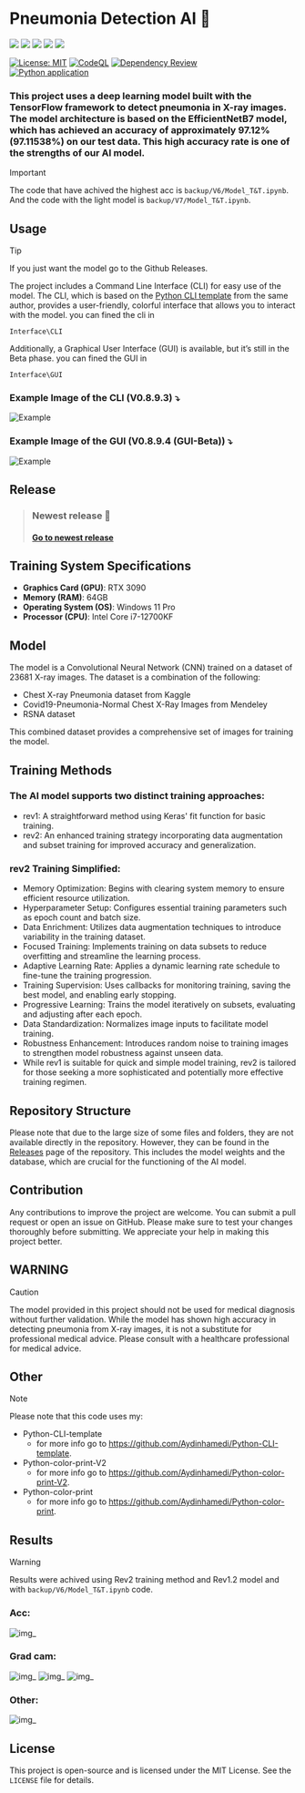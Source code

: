 # Pneumonia Detection AI 🤖

<img src="https://img.shields.io/badge/Python-FFD43B?style=for-the-badge&logo=python&logoColor=blue"/> <img src="https://img.shields.io/badge/Jupyter-F37626.svg?&style=for-the-badge&logo=Jupyter&logoColor=white"/> <img src="https://img.shields.io/badge/TensorFlow-FF6F00?style=for-the-badge&logo=tensorflow&logoColor=white"/> <img src="https://img.shields.io/badge/Keras-FF0000?style=for-the-badge&logo=keras&logoColor=white"/> <img src="https://img.shields.io/badge/OpenCV-27338e?style=for-the-badge&logo=OpenCV&logoColor=white"/>


[![License: MIT](https://img.shields.io/badge/License-MIT-yellow.svg)](https://opensource.org/licenses/MIT)
[![CodeQL](https://github.com/Aydinhamedi/Pneumonia-Detection-Ai/actions/workflows/codeql.yml/badge.svg?branch=main)](https://github.com/Aydinhamedi/Pneumonia-Detection-Ai/actions/workflows/codeql.yml)
[![Dependency Review](https://github.com/Aydinhamedi/Pneumonia-Detection-Ai/actions/workflows/dependency-review.yml/badge.svg)](https://github.com/Aydinhamedi/Pneumonia-Detection-Ai/actions/workflows/dependency-review.yml)\
[![Python application](https://github.com/Aydinhamedi/Pneumonia-Detection-Ai/actions/workflows/python-app.yml/badge.svg)](https://github.com/Aydinhamedi/Pneumonia-Detection-Ai/actions/workflows/python-app.yml)
### This project uses a deep learning model built with the TensorFlow framework to detect pneumonia in X-ray images. The model architecture is based on the EfficientNetB7 model, which has achieved an accuracy of approximately 97.12% (97.11538%) on our test data. This high accuracy rate is one of the strengths of our AI model.
> [!IMPORTANT]
> The code that have achived the highest acc is `backup/V6/Model_T&T.ipynb`.\
> And the code with the light model is `backup/V7/Model_T&T.ipynb`.

## Usage
> [!TIP]
> If you just want the model go to the Github Releases.

The project includes a Command Line Interface (CLI) for easy use of the model. The CLI, which is based on the [Python CLI template](https://github.com/Aydinhamedi/Python-CLI-template) from the same author, provides a user-friendly, colorful interface that allows you to interact with the model. you can fined the cli in 

```
Interface\CLI
```
Additionally, a Graphical User Interface (GUI) is available, but it’s still in the Beta phase. you can fined the GUI in
```
Interface\GUI
```
### Example Image of the CLI (V0.8.9.3) ⤵
![Example](doc/Other/CLI_V0.8.9.3.png)  
### Example Image of the GUI (V0.8.9.4 (GUI-Beta)) ⤵
![Example](doc/Other/GUI_V0.8.9.6.png)  
## Release
> ### Newest release 📃
> #### [Go to newest release](https://github.com/Aydinhamedi/Pneumonia-Detection-Ai/releases/latest)

## Training System Specifications

- **Graphics Card (GPU)**: RTX 3090
- **Memory (RAM)**: 64GB
- **Operating System (OS)**: Windows 11 Pro
- **Processor (CPU)**: Intel Core i7-12700KF

## Model

The model is a Convolutional Neural Network (CNN) trained on a dataset of 23681 X-ray images. The dataset is a combination of the following:

- Chest X-ray Pneumonia dataset from Kaggle
- Covid19-Pneumonia-Normal Chest X-Ray Images from Mendeley
- RSNA dataset

This combined dataset provides a comprehensive set of images for training the model.

## Training Methods
### The AI model supports two distinct training approaches:

- rev1: A straightforward method using Keras' fit function for basic training.
- rev2: An enhanced training strategy incorporating data augmentation and subset training for improved accuracy and generalization.
### rev2 Training Simplified:
- Memory Optimization: Begins with clearing system memory to ensure efficient resource utilization.
- Hyperparameter Setup: Configures essential training parameters such as epoch count and batch size.
- Data Enrichment: Utilizes data augmentation techniques to introduce variability in the training dataset.
- Focused Training: Implements training on data subsets to reduce overfitting and streamline the learning process.
- Adaptive Learning Rate: Applies a dynamic learning rate schedule to fine-tune the training progression.
- Training Supervision: Uses callbacks for monitoring training, saving the best model, and enabling early stopping.
- Progressive Learning: Trains the model iteratively on subsets, evaluating and adjusting after each epoch.
- Data Standardization: Normalizes image inputs to facilitate model training.
- Robustness Enhancement: Introduces random noise to training images to strengthen model robustness against unseen data.
- While rev1 is suitable for quick and simple model training, rev2 is tailored for those seeking a more sophisticated and potentially more effective training regimen.

## Repository Structure

Please note that due to the large size of some files and folders, they are not available directly in the repository. However, they can be found in the [Releases](https://github.com/Aydinhamedi/Pneumonia-Detection-Ai/releases) page of the repository. This includes the model weights and the database, which are crucial for the functioning of the AI model.

## Contribution

Any contributions to improve the project are welcome. You can submit a pull request or open an issue on GitHub. Please make sure to test your changes thoroughly before submitting. We appreciate your help in making this project better.

## WARNING
> [!CAUTION]
The model provided in this project should not be used for medical diagnosis without further validation. While the model has shown high accuracy in detecting pneumonia from X-ray images, it is not a substitute for professional medical advice. Please consult with a healthcare professional for medical advice.


## Other
> [!NOTE]
> Please note that this code uses my:
> - Python-CLI-template
>   - for more info go to https://github.com/Aydinhamedi/Python-CLI-template.
> - Python-color-print-V2
>   - for more info go to https://github.com/Aydinhamedi/Python-color-print-V2.
> - Python-color-print
>   - for more info go to https://github.com/Aydinhamedi/Python-color-print.

## Results

> [!WARNING]
> Results were achived using Rev2 training method and Rev1.2 model and
> with `backup/V6/Model_T&T.ipynb` code.
<!-- #### N/A --> 
### Acc:
![img_](doc/V6/D1.png)
### Grad cam:
![img_](doc/V6/D3.png)
![img_](doc/V6/D6.png)
![img_](doc/V6/D2.png)
### Other:
![img_](doc/V6/D4.png)
<!--
![img_](doc/V6/D5.png)
![img_](doc/V6/D6.png)
![img_](doc/V6/D7.png)
![img_](doc/V6/D8.png)
![img_](doc/V6/D9.png)
--> 
<!--
![img3](doc/Screenshot.png)  
-->


## License

This project is open-source and is licensed under the MIT License. See the `LICENSE` file for details.
